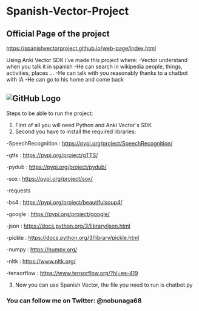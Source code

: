 # Spanish-Vector-Project
## Official Page of the project

https://spanishvectorproject.github.io/web-page/index.html


Using Anki Vector SDK i've made this project where:
-Vector understand when you talk it in spanish
-He can search in wikipedia people, things, activities, places ...
-He can talk with you reasonably thanks to a chatbot with IA
-He can go to his home and come back



![GitHub Logo](https://spanishvectorproject.github.io/web-page/SOURCES/imagenes/spanish-vector-project.png)
------------------------------------------------------------------------------------------------------------


Steps to be able to run the project:
1. First of all you will need Python and Anki Vector´s SDK
2. Second you have to install the required libraries:

-SpeechRecognition : https://pypi.org/project/SpeechRecognition/

-gtts : https://pypi.org/project/gTTS/

-pydub : https://pypi.org/project/pydub/

-sox : https://pypi.org/project/sox/

-requests

-bs4 : https://pypi.org/project/beautifulsoup4/

-google : https://pypi.org/project/google/

-json : https://docs.python.org/3/library/json.html

-pickle : https://docs.python.org/3/library/pickle.html

-numpy : https://numpy.org/

-nltk : https://www.nltk.org/

-tensorflow : https://www.tensorflow.org/?hl=es-419


3. Now you can use Spanish Vector, the file you need to run is chatbot.py
### You can follow me on Twitter:   @nobunaga68
